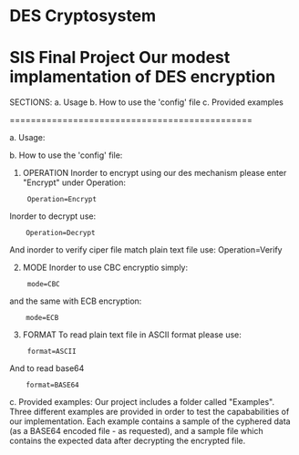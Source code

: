 DES Cryptosystem
==============================================
SIS Final Project
Our modest implamentation of DES encryption
==============================================

SECTIONS:
	a. Usage
	b. How to use the 'config' file
	c. Provided examples

==============================================

a. Usage: 

b. How to use the 'config' file:

1. OPERATION
Inorder to encrypt using our des mechanism please enter "Encrypt" under Operation:
		
		Operation=Encrypt
		
Inorder to decrypt use:

		Operation=Decrypt

And inorder to verify ciper file match plain text file use:
		Operation=Verify

2. MODE
Inorder to use CBC encryptio simply:
		
		mode=CBC
		
and the same with ECB encryption:
		
		mode=ECB
		
3. FORMAT
To read plain text file in ASCII format please use:
		
		format=ASCII
		
And to read base64

		format=BASE64
		
c. Provided examples:
Our project includes a folder called "Examples".
Three different examples are provided in order to test the capababilities of our implementation.
Each example contains a sample of the cyphered data (as a BASE64 encoded file - as requested), and
a sample file which contains the expected data after decrypting the encrypted file.
